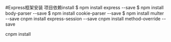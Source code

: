  #Express框架安装
 项目依赖install
 $ npm install express --save
 $ npm install body-parser --save
 $ npm install cookie-parser --save
 $ npm install multer --save
 cnpm install express-session   --save
 cnpm install  method-override   --save

 cnpm install

